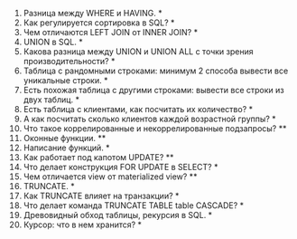 1) Разница между WHERE и HAVING. *
2) Как регулируется сортировка в SQL? *
3) Чем отличаются LEFT JOIN от INNER JOIN? *
4) UNION в SQL. *
5) Какова разница между UNION и UNION ALL с точки зрения производительности? *
6) Таблица с рандомными строками: минимум 2 способа вывести все уникальные строки. *
7) Есть похожая таблица с другими строками: вывести все строки из двух таблиц. *
8) Есть таблица с клиентами, как посчитать их количество? *
9) А как посчитать сколько клиентов каждой возрастной группы? *
10) Что такое коррелированные и некоррелированные подзапросы? **
11) Оконные функции. **
12) Написание функций. *
13) Как работает под капотом UPDATE? **
14) Что делает конструкция FOR UPDATE в SELECT? *
15) Чем отличается view от materialized view? **
16) TRUNCATE. *
17) Как TRUNCATE влияет на транзакции? *
18) Что делает команда TRUNCATE TABLE table CASCADE? *
19) Древовидный обход таблицы, рекурсия в SQL. *
20) Курсор: что в нем хранится? *
